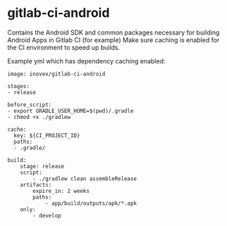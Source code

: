 # gitlab-ci-android
Contains the Android SDK and common packages necessary for building Android Apps in Gitlab CI (for example)
Make sure caching is enabled for the CI environment to speed up builds.

Example yml which has dependency caching enabled:

```
image: inovex/gitlab-ci-android

stages:
- release

before_script:
- export GRADLE_USER_HOME=$(pwd)/.gradle
- chmod +x ./gradlew

cache:
  key: ${CI_PROJECT_ID}
  paths:
  - .gradle/

build:
    stage: release
    script:
        - ./gradlew clean assembleRelease
    artifacts:
        expire_in: 2 weeks
        paths:
            - app/build/outputs/apk/*.apk
    only:
        - develop
```
